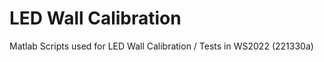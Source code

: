 # LED Wall Calibration

Matlab Scripts used for LED Wall Calibration / Tests in WS2022 (221330a)



